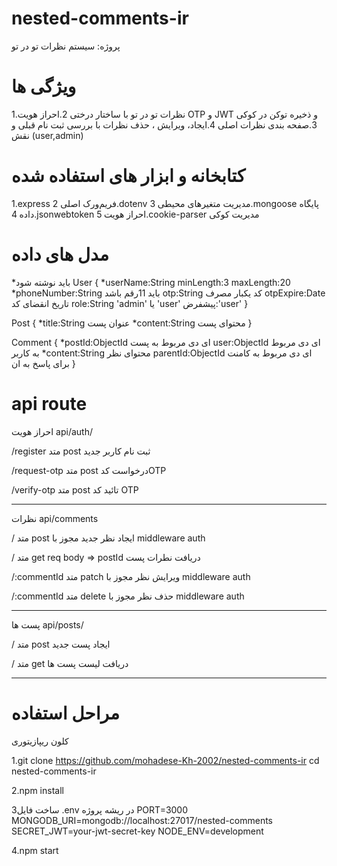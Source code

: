 # nested-comments-ir
پروژه: سیستم نظرات تو در تو

# ویژگی ها
1.نظرات تو در تو با ساختار درختی
2.احراز هویت OTP و JWT و ذخیره توکن در کوکی
3.صفحه بندی نظرات اصلی
4.ایجاد، ویرایش ، حذف نظرات با بررسی ثبت نام قبلی و نقش (user,admin)

# کتابخانه و ابزار های استفاده شده 
1.express فریم‌ورک اصلی
2.dotenv مدیریت متغیرهای محیطی
3.mongoose پایگاه داده
4.jsonwebtoken احراز هویت
5.cookie-parser مدیریت کوکی


# مدل های داده
*باید نوشته شود
User
{
    *userName:String minLength:3 maxLength:20
    *phoneNumber:String باید 11رقم باشد
    otp:String کد یکبار مصرف
    otpExpire:Date تاریخ انقضای کد 
    role:String 'admin' یا 'user' پیشفرض:'user'
}

Post
{
    *title:String عنوان پست
    *content:String محتوای پست
}

Comment
{
*postId:ObjectId ای دی مربوط به پست
user:ObjectId ای دی مربوط به کاربر
*content:String محتوای نظر
parentId:ObjectId ای دی مربوط به کامنت برای پاسخ به ان
}

# api route 
احراز هویت
api/auth/

/register 
متد post 
ثبت نام کاربر جدید

/request-otp
متد post
درخواست کدOTP

/verify-otp
متد post
تائید کد OTP



*************************
نظرات api/comments

/ 
متد post 
ایجاد نظر جدید
مجوز با middleware auth

/
متد get
req body => postId 
دریافت نطرات پست

/:commentId
متد patch
ویرایش نظر
مجوز با middleware auth

/:commentId
متد delete
حذف نظر
مجوز با middleware auth



***********************
پست ها api/posts/

/
متد post 
ایجاد پست جدید

/
متد get
دریافت لیست پست ها 


*******************************

# مراحل استفاده 

کلون ریپازیتوری

1.git clone https://github.com/mohadese-Kh-2002/nested-comments-ir
cd nested-comments-ir

2.npm install


ساخت فایل3 .env در ریشه پروژه
PORT=3000
MONGODB_URI=mongodb://localhost:27017/nested-comments
SECRET_JWT=your-jwt-secret-key
NODE_ENV=development

4.npm start